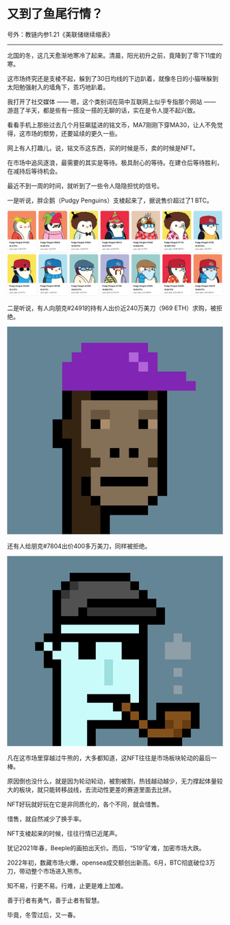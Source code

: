 # 又到了鱼尾行情？

号外：教链内参1.21《美联储继续缩表》

* * *

北国的冬，这几天愈渐地寒冷了起来。清晨，阳光初升之前，竟降到了零下11度的寒。

这市场终究还是支棱不起，躲到了30日均线的下边趴着，就像冬日的小猫咪躲到太阳勉强射入的墙角下，乖巧地趴着。

我打开了社交媒体 —— 嗯，这个类别词在简中互联网上似乎专指那个网站 —— 游逛了半天，都是些有一搭没一搭的无聊的话，实在是令人提不起兴致。

看看手机上那些过去几个月狂飙猛进的铭文币，MA7刚刚下穿MA30，让人不免觉得，这市场的颓势，还要延续的更久一些。

网上有人打趣儿，说，铭文币这东西，买的时候是币，卖的时候是NFT。

在市场中追风逐浪，最需要的其实是等待。极具耐心的等待。在建仓后等待胜利，在减持后等待机会。

最近不到一周的时间，就听到了一些令人隐隐担忧的信号。

一是听说，胖企鹅（Pudgy Penguins）支棱起来了，据说售价超过了1 BTC。

![](2024-01-22-A01.png)

二是听说，有人向朋克#2491的持有人出价近240万美刀（969 ETH）求购，被拒绝。

![](2024-01-22-A02.png)

还有人给朋克#7804出价400多万美刀，同样被拒绝。

![](2024-01-22-A03.png)

凡在这市场里穿越过牛熊的，大多都知道，这NFT往往是市场板块轮动的最后一棒。

原因倒也没什么，就是因为轮动轮动，被割被割，热钱越动越少，无力撑起体量较大的板块，就只能转移战线，去流动性更差的赛道里面去比拼。

NFT好玩就好玩在它是非同质化的，各个不同，就会惜售。

惜售，就自然减少了换手率。

NFT支棱起来的时候，往往行情已近尾声。

犹记2021年春，Beeple的画拍出天价。而后，“519”矿难，加密市场大跌。

2022年初，数藏市场火爆，opensea成交额创出新高。6月，BTC彻底破位3万刀，带动整个市场进入熊市。

知不易，行更不易。行难，止更是难上加难。

善于行者有勇气，善于止者有智慧。

毕竟，冬雪过后，又一春。
